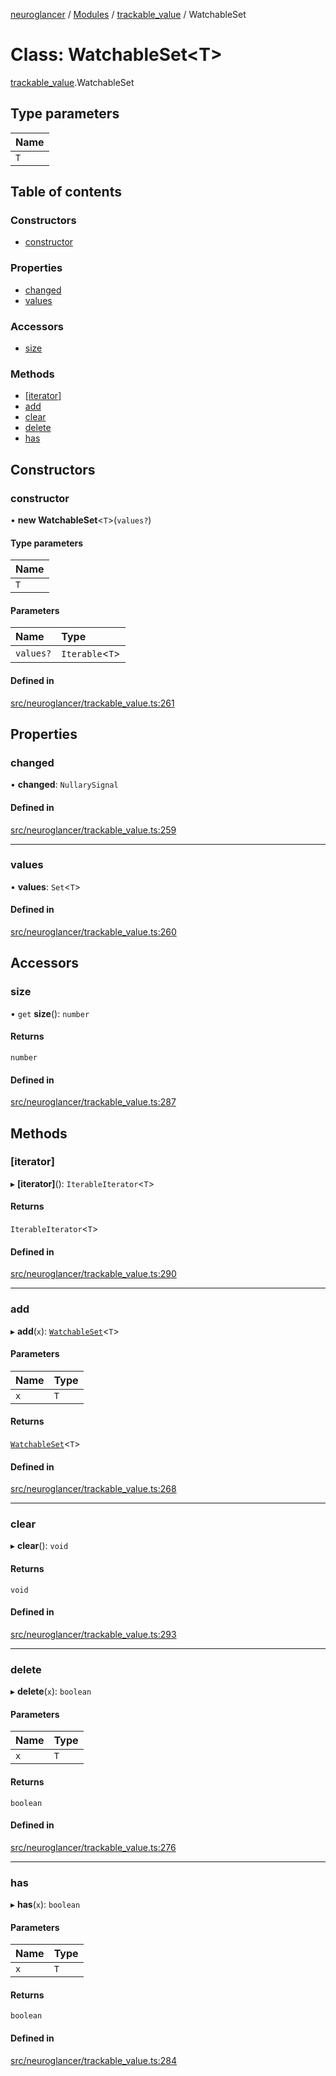 [neuroglancer](../README.md) / [Modules](../modules.md) / [trackable\_value](../modules/trackable_value.md) / WatchableSet

# Class: WatchableSet<T\>

[trackable_value](../modules/trackable_value.md).WatchableSet

## Type parameters

| Name |
| :------ |
| `T` |

## Table of contents

### Constructors

- [constructor](trackable_value.WatchableSet.md#constructor)

### Properties

- [changed](trackable_value.WatchableSet.md#changed)
- [values](trackable_value.WatchableSet.md#values)

### Accessors

- [size](trackable_value.WatchableSet.md#size)

### Methods

- [[iterator]](trackable_value.WatchableSet.md#[iterator])
- [add](trackable_value.WatchableSet.md#add)
- [clear](trackable_value.WatchableSet.md#clear)
- [delete](trackable_value.WatchableSet.md#delete)
- [has](trackable_value.WatchableSet.md#has)

## Constructors

### constructor

• **new WatchableSet**<`T`\>(`values?`)

#### Type parameters

| Name |
| :------ |
| `T` |

#### Parameters

| Name | Type |
| :------ | :------ |
| `values?` | `Iterable`<`T`\> |

#### Defined in

[src/neuroglancer/trackable_value.ts:261](https://github.com/ActiveBrainAtlas2/neuroglancer/blob/958d23e0/src/neuroglancer/trackable_value.ts#L261)

## Properties

### changed

• **changed**: `NullarySignal`

#### Defined in

[src/neuroglancer/trackable_value.ts:259](https://github.com/ActiveBrainAtlas2/neuroglancer/blob/958d23e0/src/neuroglancer/trackable_value.ts#L259)

___

### values

• **values**: `Set`<`T`\>

#### Defined in

[src/neuroglancer/trackable_value.ts:260](https://github.com/ActiveBrainAtlas2/neuroglancer/blob/958d23e0/src/neuroglancer/trackable_value.ts#L260)

## Accessors

### size

• `get` **size**(): `number`

#### Returns

`number`

#### Defined in

[src/neuroglancer/trackable_value.ts:287](https://github.com/ActiveBrainAtlas2/neuroglancer/blob/958d23e0/src/neuroglancer/trackable_value.ts#L287)

## Methods

### [iterator]

▸ **[iterator]**(): `IterableIterator`<`T`\>

#### Returns

`IterableIterator`<`T`\>

#### Defined in

[src/neuroglancer/trackable_value.ts:290](https://github.com/ActiveBrainAtlas2/neuroglancer/blob/958d23e0/src/neuroglancer/trackable_value.ts#L290)

___

### add

▸ **add**(`x`): [`WatchableSet`](trackable_value.WatchableSet.md)<`T`\>

#### Parameters

| Name | Type |
| :------ | :------ |
| `x` | `T` |

#### Returns

[`WatchableSet`](trackable_value.WatchableSet.md)<`T`\>

#### Defined in

[src/neuroglancer/trackable_value.ts:268](https://github.com/ActiveBrainAtlas2/neuroglancer/blob/958d23e0/src/neuroglancer/trackable_value.ts#L268)

___

### clear

▸ **clear**(): `void`

#### Returns

`void`

#### Defined in

[src/neuroglancer/trackable_value.ts:293](https://github.com/ActiveBrainAtlas2/neuroglancer/blob/958d23e0/src/neuroglancer/trackable_value.ts#L293)

___

### delete

▸ **delete**(`x`): `boolean`

#### Parameters

| Name | Type |
| :------ | :------ |
| `x` | `T` |

#### Returns

`boolean`

#### Defined in

[src/neuroglancer/trackable_value.ts:276](https://github.com/ActiveBrainAtlas2/neuroglancer/blob/958d23e0/src/neuroglancer/trackable_value.ts#L276)

___

### has

▸ **has**(`x`): `boolean`

#### Parameters

| Name | Type |
| :------ | :------ |
| `x` | `T` |

#### Returns

`boolean`

#### Defined in

[src/neuroglancer/trackable_value.ts:284](https://github.com/ActiveBrainAtlas2/neuroglancer/blob/958d23e0/src/neuroglancer/trackable_value.ts#L284)
